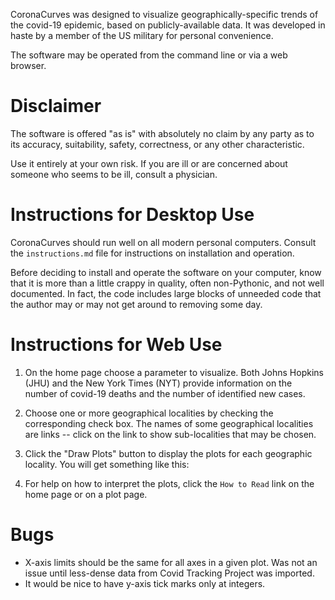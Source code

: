 CoronaCurves was designed to visualize geographically-specific trends of the covid-19 epidemic, based on publicly-available data. It was developed in haste by a member of the US military for personal convenience. 

The software may be operated from the command line or via a web browser.


# Disclaimer

The software is offered "as is" with absolutely no claim by any party as to its accuracy, suitability, safety, correctness, or any other characteristic. 

Use it entirely at your own risk. If you are ill or are concerned about someone who seems to be ill, consult a physician.

# Instructions for Desktop Use

CoronaCurves should run well on all modern personal computers.  Consult the `instructions.md` file for instructions on installation and operation.

Before deciding to install and operate the software on your computer, know that it is more than a little crappy in quality, often non-Pythonic, and not well documented.  In fact, the code includes large blocks of unneeded code that the author may or may not get around to removing some day.

# Instructions for Web Use

1. On the home page choose a parameter to visualize. Both Johns Hopkins (JHU) and the New York Times (NYT) provide information on the number of covid-19 deaths and the number of identified new cases.

2. Choose one or more geographical localities by checking the corresponding check box. The names of some geographical localities are links -- click on the link to show sub-localities that may be chosen.

3. Click the "Draw Plots" button to display the plots for each geographic locality.  You will get something like this:

4. For help on how to interpret the plots, click the `How to Read` link on the home page or on a plot page.

# Bugs

* X-axis limits should be the same for all axes in a given plot.  Was not an issue until
less-dense data from Covid Tracking Project was imported.
* It would be nice to have y-axis tick marks only at integers.